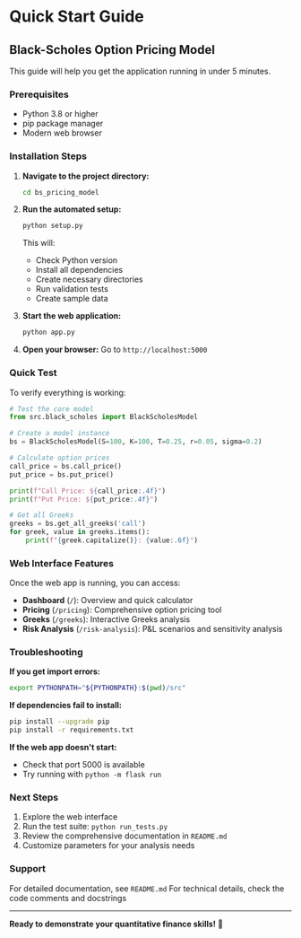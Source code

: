 # Quick Start Guide

## Black-Scholes Option Pricing Model

This guide will help you get the application running in under 5 minutes.

### Prerequisites

- Python 3.8 or higher
- pip package manager
- Modern web browser

### Installation Steps

1. **Navigate to the project directory:**
   ```bash
   cd bs_pricing_model
   ```

2. **Run the automated setup:**
   ```bash
   python setup.py
   ```
   This will:
   - Check Python version
   - Install all dependencies
   - Create necessary directories
   - Run validation tests
   - Create sample data

3. **Start the web application:**
   ```bash
   python app.py
   ```

4. **Open your browser:**
   Go to `http://localhost:5000`

### Quick Test

To verify everything is working:

```python
# Test the core model
from src.black_scholes import BlackScholesModel

# Create a model instance
bs = BlackScholesModel(S=100, K=100, T=0.25, r=0.05, sigma=0.2)

# Calculate option prices
call_price = bs.call_price()
put_price = bs.put_price()

print(f"Call Price: ${call_price:.4f}")
print(f"Put Price: ${put_price:.4f}")

# Get all Greeks
greeks = bs.get_all_greeks('call')
for greek, value in greeks.items():
    print(f"{greek.capitalize()}: {value:.6f}")
```

### Web Interface Features

Once the web app is running, you can access:

- **Dashboard** (`/`): Overview and quick calculator
- **Pricing** (`/pricing`): Comprehensive option pricing tool
- **Greeks** (`/greeks`): Interactive Greeks analysis
- **Risk Analysis** (`/risk-analysis`): P&L scenarios and sensitivity analysis

### Troubleshooting

**If you get import errors:**
```bash
export PYTHONPATH="${PYTHONPATH}:$(pwd)/src"
```

**If dependencies fail to install:**
```bash
pip install --upgrade pip
pip install -r requirements.txt
```

**If the web app doesn't start:**
- Check that port 5000 is available
- Try running with `python -m flask run`

### Next Steps

1. Explore the web interface
2. Run the test suite: `python run_tests.py`
3. Review the comprehensive documentation in `README.md`
4. Customize parameters for your analysis needs

### Support

For detailed documentation, see `README.md`
For technical details, check the code comments and docstrings

---

**Ready to demonstrate your quantitative finance skills!** 🚀
